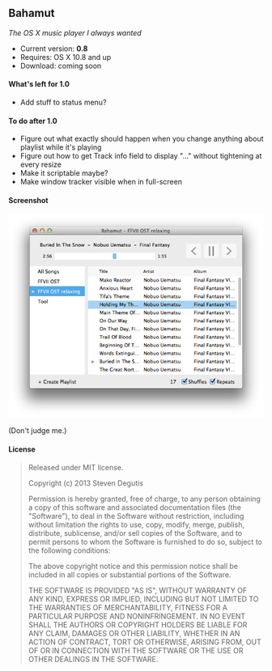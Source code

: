 ## Bahamut

*The OS X music player I always wanted*

* Current version: **0.8**
* Requires: OS X 10.8 and up
* Download: coming soon

#### What's left for 1.0

- Add stuff to status menu?

#### To do after 1.0

- Figure out what exactly should happen when you change anything about playlist while it's playing
- Figure out how to get Track info field to display "..." without tightening at every resize
- Make it scriptable maybe?
- Make window tracker visible when in full-screen

#### Screenshot

![bahamutapp.png](bahamutapp.png)

(Don't judge me.)

#### License

> Released under MIT license.
>
> Copyright (c) 2013 Steven Degutis
>
> Permission is hereby granted, free of charge, to any person obtaining a copy
> of this software and associated documentation files (the "Software"), to deal
> in the Software without restriction, including without limitation the rights
> to use, copy, modify, merge, publish, distribute, sublicense, and/or sell
> copies of the Software, and to permit persons to whom the Software is
> furnished to do so, subject to the following conditions:
>
> The above copyright notice and this permission notice shall be included in
> all copies or substantial portions of the Software.
>
> THE SOFTWARE IS PROVIDED "AS IS", WITHOUT WARRANTY OF ANY KIND, EXPRESS OR
> IMPLIED, INCLUDING BUT NOT LIMITED TO THE WARRANTIES OF MERCHANTABILITY,
> FITNESS FOR A PARTICULAR PURPOSE AND NONINFRINGEMENT. IN NO EVENT SHALL THE
> AUTHORS OR COPYRIGHT HOLDERS BE LIABLE FOR ANY CLAIM, DAMAGES OR OTHER
> LIABILITY, WHETHER IN AN ACTION OF CONTRACT, TORT OR OTHERWISE, ARISING FROM,
> OUT OF OR IN CONNECTION WITH THE SOFTWARE OR THE USE OR OTHER DEALINGS IN
> THE SOFTWARE.
